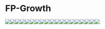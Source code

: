 # FP-Growth

![](https://cdn.jsdelivr.net/gh/vllbc/img4blog//image/Pasted%20image%2020230611210943.png)![](https://cdn.jsdelivr.net/gh/vllbc/img4blog//image/Pasted%20image%2020230611210947.png)![](https://cdn.jsdelivr.net/gh/vllbc/img4blog//image/Pasted%20image%2020230611210955.png)![](https://cdn.jsdelivr.net/gh/vllbc/img4blog//image/Pasted%20image%2020230611210958.png)![](https://cdn.jsdelivr.net/gh/vllbc/img4blog//image/Pasted%20image%2020230611211006.png)![](https://cdn.jsdelivr.net/gh/vllbc/img4blog//image/Pasted%20image%2020230611211009.png)![](https://cdn.jsdelivr.net/gh/vllbc/img4blog//image/Pasted%20image%2020230611211015.png)![](https://cdn.jsdelivr.net/gh/vllbc/img4blog//image/Pasted%20image%2020230611211020.png)![](https://cdn.jsdelivr.net/gh/vllbc/img4blog//image/Pasted%20image%2020230611211025.png)![](https://cdn.jsdelivr.net/gh/vllbc/img4blog//image/Pasted%20image%2020230611211030.png)![](https://cdn.jsdelivr.net/gh/vllbc/img4blog//image/Pasted%20image%2020230611211034.png)![](https://cdn.jsdelivr.net/gh/vllbc/img4blog//image/Pasted%20image%2020230611211038.png)![](https://cdn.jsdelivr.net/gh/vllbc/img4blog//image/Pasted%20image%2020230611211041.png)![](https://cdn.jsdelivr.net/gh/vllbc/img4blog//image/Pasted%20image%2020230611211045.png)![](https://cdn.jsdelivr.net/gh/vllbc/img4blog//image/Pasted%20image%2020230611211049.png)![](https://cdn.jsdelivr.net/gh/vllbc/img4blog//image/Pasted%20image%2020230611211053.png)![](https://cdn.jsdelivr.net/gh/vllbc/img4blog//image/Pasted%20image%2020230611211056.png)![](https://cdn.jsdelivr.net/gh/vllbc/img4blog//image/Pasted%20image%2020230611211059.png)![](https://cdn.jsdelivr.net/gh/vllbc/img4blog//image/Pasted%20image%2020230611211102.png)
